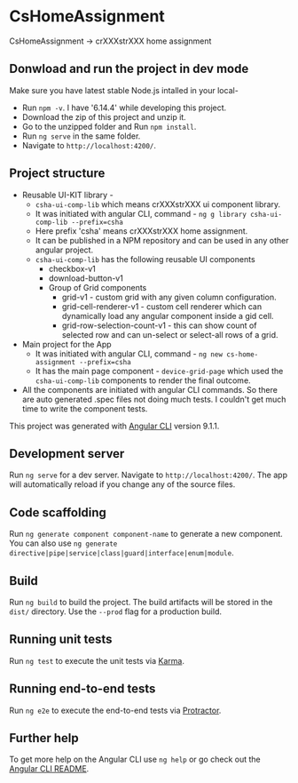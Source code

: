 # CsHomeAssignment
CsHomeAssignment -> crXXXstrXXX home assignment

## Donwload and run the project in dev mode
Make sure you have latest stable Node.js intalled in your local-
* Run `npm -v`. I have '6.14.4' while developing this project.
* Download the zip of this project and unzip it.
* Go to the unzipped folder and Run `npm install`.
* Run `ng serve` in the same folder.
* Navigate to `http://localhost:4200/`.

## Project structure
* Reusable UI-KIT library -
	* `csha-ui-comp-lib` which means crXXXstrXXX ui component library.
	* It was initiated with angular CLI, command - `ng g library csha-ui-comp-lib --prefix=csha`
	* Here prefix 'csha' means crXXXstrXXX home assignment.
	* It can be published in a NPM repository and can be used in any other angular project.
	* `csha-ui-comp-lib` has the following reusable UI components
		* checkbox-v1
		* download-button-v1
		* Group of Grid components
			* grid-v1 - custom grid with any given column configuration.
			* grid-cell-renderer-v1 - custom cell renderer which can dynamically load any angular component inside a gid cell.
			* grid-row-selection-count-v1 - this can show count of selected row and can un-select or select-all rows of a grid.
* Main project for the App
	* It was initiated with angular CLI, command - `ng new cs-home-assignment --prefix=csha`
	* It has the main page component - `device-grid-page` which used the `csha-ui-comp-lib` components to render the final outcome.
* All the components are initiated with angular CLI commands. So there are auto  generated .spec files not doing much tests. I couldn't get much time to write the component tests.


This project was generated with [Angular CLI](https://github.com/angular/angular-cli) version 9.1.1.

## Development server

Run `ng serve` for a dev server. Navigate to `http://localhost:4200/`. The app will automatically reload if you change any of the source files.

## Code scaffolding

Run `ng generate component component-name` to generate a new component. You can also use `ng generate directive|pipe|service|class|guard|interface|enum|module`.

## Build

Run `ng build` to build the project. The build artifacts will be stored in the `dist/` directory. Use the `--prod` flag for a production build.

## Running unit tests

Run `ng test` to execute the unit tests via [Karma](https://karma-runner.github.io).

## Running end-to-end tests

Run `ng e2e` to execute the end-to-end tests via [Protractor](http://www.protractortest.org/).

## Further help

To get more help on the Angular CLI use `ng help` or go check out the [Angular CLI README](https://github.com/angular/angular-cli/blob/master/README.md).
